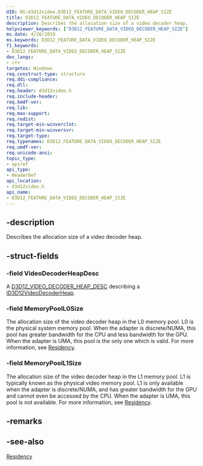 ```yaml
---
UID: NS:d3d12video.D3D12_FEATURE_DATA_VIDEO_DECODER_HEAP_SIZE
title: D3D12_FEATURE_DATA_VIDEO_DECODER_HEAP_SIZE
description: Describes the allocation size of a video decoder heap.
helpviewer_keywords: ["D3D12_FEATURE_DATA_VIDEO_DECODER_HEAP_SIZE"]
ms.date: 4/26/2019
ms.keywords: D3D12_FEATURE_DATA_VIDEO_DECODER_HEAP_SIZE
f1_keywords:
- D3D12_FEATURE_DATA_VIDEO_DECODER_HEAP_SIZE
dev_langs:
- c++
targetos: Windows
req.construct-type: structure
req.ddi-compliance: 
req.dll: 
req.header: d3d12video.h
req.include-header: 
req.kmdf-ver: 
req.lib: 
req.max-support: 
req.redist: 
req.target-min-winverclnt: 
req.target-min-winversvr: 
req.target-type: 
req.typenames: D3D12_FEATURE_DATA_VIDEO_DECODER_HEAP_SIZE
req.umdf-ver: 
req.unicode-ansi: 
topic_type:
- apiref
api_type:
- HeaderDef
api_location:
- d3d12video.h
api_name:
- D3D12_FEATURE_DATA_VIDEO_DECODER_HEAP_SIZE
---
```


## -description

Describes the allocation size of a video decoder heap.

## -struct-fields

### -field VideoDecoderHeapDesc

A [D3D12_VIDEO_DECODER_HEAP_DESC](ns-d3d12video-d3d12_video_decoder_heap_desc.md) describing a [ID3D12VideoDecoderHeap](nn-d3d12video-id3d12videodecoderheap.md).

### -field MemoryPoolL0Size


The allocation size of the video decoder heap in the L0 memory pool. L0 is the physical system memory pool. When the adapter is discrete/NUMA, this pool has greater bandwidth for the CPU and less bandwidth for the GPU. When the adapter is UMA, this pool is the only one which is valid. For more information, see [Residency](/windows/win32/direct3d12/residency).

### -field MemoryPoolL1Size

The allocation size of the video decoder heap in the L1 memory pool. L1 is typically known as the physical video memory pool. L1 is only available when the adapter is discrete/NUMA, and has greater bandwidth for the GPU and cannot even be accessed by the CPU. When the adapter is UMA, this pool is not available. For more information, see [Residency](/windows/win32/direct3d12/residency).

## -remarks



## -see-also

[Residency](/windows/win32/direct3d12/residency)